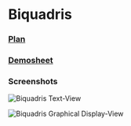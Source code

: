 # Biquadris

### [Plan](./Plan.pdf)

### [Demosheet](./demo-sheet.pdf)

### Screenshots

![Biquadris Text-View](https://github.com/kimiashaban/Biquadris/blob/master/Screen%20Shot%202020-05-15%20at%205.11.54%20PM.png)



![Biquadris Graphical Display-View](https://github.com/kimiashaban/Biquadris/blob/master/Screen%20Shot%202020-05-15%20at%205.12.00%20PM.png)

